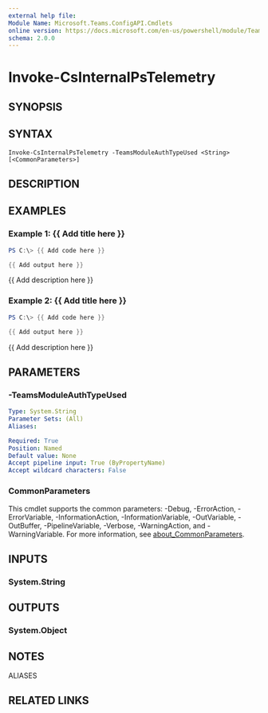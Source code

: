 ```yaml
---
external help file:
Module Name: Microsoft.Teams.ConfigAPI.Cmdlets
online version: https://docs.microsoft.com/en-us/powershell/module/Teams/invoke-csinternalpstelemetry
schema: 2.0.0
---
```


# Invoke-CsInternalPsTelemetry

## SYNOPSIS


## SYNTAX

```
Invoke-CsInternalPsTelemetry -TeamsModuleAuthTypeUsed <String> [<CommonParameters>]
```

## DESCRIPTION


## EXAMPLES

### Example 1: {{ Add title here }}
```powershell
PS C:\> {{ Add code here }}

{{ Add output here }}
```

{{ Add description here }}

### Example 2: {{ Add title here }}
```powershell
PS C:\> {{ Add code here }}

{{ Add output here }}
```

{{ Add description here }}

## PARAMETERS

### -TeamsModuleAuthTypeUsed


```yaml
Type: System.String
Parameter Sets: (All)
Aliases:

Required: True
Position: Named
Default value: None
Accept pipeline input: True (ByPropertyName)
Accept wildcard characters: False
```

### CommonParameters
This cmdlet supports the common parameters: -Debug, -ErrorAction, -ErrorVariable, -InformationAction, -InformationVariable, -OutVariable, -OutBuffer, -PipelineVariable, -Verbose, -WarningAction, and -WarningVariable. For more information, see [about_CommonParameters](http://go.microsoft.com/fwlink/?LinkID=113216).

## INPUTS

### System.String

## OUTPUTS

### System.Object

## NOTES

ALIASES

## RELATED LINKS

